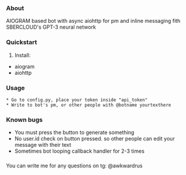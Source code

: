### About

AIOGRAM based bot with async aiohttp for pm and inline messaging fith SBERCLOUD's GPT-3 neural network

### Quickstart

1. Install:

* aiogram
* aiohttp


### Usage

	* Go to config.py, place your token inside "api_token"
	* Write to bot's pm, or other people with @botname yourtexthere
	
### Known bugs

* You must press the button to generate something
* No user.id check on button pressed. so other people can edit your message with their text
* Sometimes bot looping callback handler for 2-3 times

###
You can write me for any questions on tg: @awkwardrus